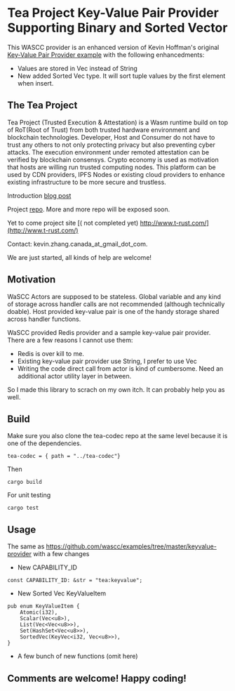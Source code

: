 # Tea Project Key-Value Pair Provider Supporting Binary and Sorted Vector
This WASCC provider is an enhanced version of Kevin Hoffman's original [Key-Value Pair Provider example](https://github.com/wascc/examples/tree/master/keyvalue-provider) with the following enhancedments:
- Values are stored in Vec<u8> instead of String
- New added Sorted Vec type. It will sort tuple values by the first element when insert. 

## The Tea Project
Tea Project (Trusted Execution & Attestation) is a Wasm runtime build on top of RoT(Root of Trust) from both trusted hardware environment and blockchain technologies. Developer, Host and Consumer do not have to trust any others to not only protecting privacy but also preventing cyber attacks. The execution environment under remoted attestation can be verified by blockchain consensys. Crypto economy is used as motivation that hosts are willing run trusted computing nodes. This platform can be used by CDN providers, IPFS Nodes or existing cloud providers to enhance existing infrastructure to be more secure and trustless. 

Introduction [blog post](https://medium.com/@pushbar/0-of-n-cover-letter-of-the-trusted-webassembly-runtime-on-ipfs-12a4fd8c4338)

Project [repo](http://github.com/tearust). More and more repo will be exposed soon.

Yet to come project site [( not completed yet) http://www.t-rust.com/](http://www.t-rust.com/)

Contact: kevin.zhang.canada_at_gmail_dot_com.

We are just started, all kinds of help are welcome!

## Motivation
WaSCC Actors are supposed to be stateless. Global variable and any kind of storage across handler calls are not recommended (although technically doable). Host provided key-value pair is one of the handy storage shared across handler functions. 

WaSCC provided Redis provider and a sample key-value pair provider. There are a few reasons I cannot use them:

- Redis is over kill to me.
- Existing key-value pair provider use String, I prefer to use Vec<u8>
- Writing the code direct call from actor is kind of cumbersome. Need an additional actor utility layer in between.

So I made this library to scrach on my own itch. It can probably help you as well.

## Build

Make sure you also clone the tea-codec repo at the same level because it is one of the dependencies.
```
tea-codec = { path = "../tea-codec"}
```
Then
``` 
cargo build
```
For unit testing
```
cargo test
```

## Usage

The same as https://github.com/wascc/examples/tree/master/keyvalue-provider with a few changes
- New CAPABILITY_ID
```
const CAPABILITY_ID: &str = "tea:keyvalue";
```
- New Sorted Vec KeyValueItem
```
pub enum KeyValueItem {
    Atomic(i32),
    Scalar(Vec<u8>),
    List(Vec<Vec<u8>>),
    Set(HashSet<Vec<u8>>),
    SortedVec(KeyVec<i32, Vec<u8>>),
}
```
- A few bunch of new functions (omit here)

## Comments are welcome! Happy coding!

